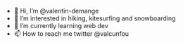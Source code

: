- 👋 Hi, I’m @valentin-demange
- 👀 I’m interested in hiking, kitesurfing and snowboarding
- 🌱 I’m currently learning web dev
- 📫 How to reach me twitter @valcunfou

<!---
valcunfou/valcunfou is a ✨ special ✨ repository because its `README.md` (this file) appears on your GitHub profile.
You can click the Preview link to take a look at your changes.
--->
